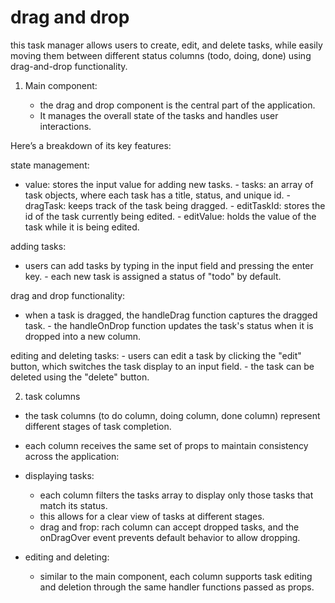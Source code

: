 # drag and drop

this task manager allows users to create, edit, and delete tasks, while easily moving them between different status columns (todo, doing, done) using drag-and-drop functionality.

1. Main component:

   - the drag and drop component is the central part of the application.
   - It manages the overall state of the tasks and handles user interactions.

Here’s a breakdown of its key features:

state management:

- value: stores the input value for adding new tasks. - tasks: an array of task objects, where each task has a title, status, and unique id. - dragTask: keeps track of the task being dragged. - editTaskId: stores the id of the task currently being edited. - editValue: holds the value of the task while it is being edited.

adding tasks:

- users can add tasks by typing in the input field and pressing the enter key. - each new task is assigned a status of "todo" by default.

drag and drop functionality:

- when a task is dragged, the handleDrag function captures the dragged task. - the handleOnDrop function updates the task's status when it is dropped into a new column.

editing and deleting tasks: - users can edit a task by clicking the "edit" button, which switches the task display to an input field. - the task can be deleted using the "delete" button.

2.  task columns

- the task columns (to do column, doing column, done column) represent different stages of task completion.
- each column receives the same set of props to maintain consistency across the application:
- displaying tasks:
  - each column filters the tasks array to display only those tasks that match its status.
  - this allows for a clear view of tasks at different stages.
  - drag and frop: rach column can accept dropped tasks, and the onDragOver event prevents default behavior to allow dropping.
- editing and deleting:

  - similar to the main component, each column supports task editing and deletion through the same handler functions passed as props.
